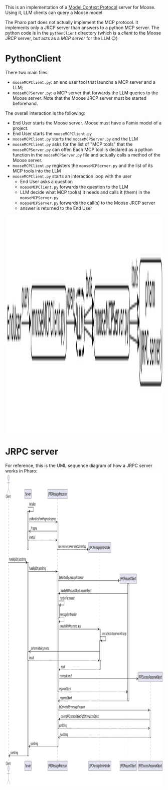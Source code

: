 This is an implementation of a [Model Context Protocol](https://modelcontextprotocol.io/docs/getting-started/intro) server for Moose.
Using it, LLM clients can query a Moose model

The Pharo part does not actually implement the MCP protocol.
It implements only a JRCP server than answers to a python MCP server.
The python code is in the `pythonClient` directory (which is a *client* to the Moose JRCP server, but acts as a *MCP server* for the LLM :wink:)

# PythonClient

There two main files:
- `mooseMCPClient.py`: an end user tool that launchs a MCP server and a LLM;
- `mooseMCPServer.py`: a MCP server that forwards the LLM queries to the Moose server.
  Note that the Moose JRCP server must be started beforehand.

The overall interaction is the following:
- End User starts the Moose server. Moose must have a Famix model of a project.
- End User starts the `mooseMCPClient.py`
- `mooseMCPClient.py` starts the `mooseMCPServer.py` and the LLM
- `mooseMCPClient.py` asks for the list of "MCP tools" that the `mooseMCPServer.py` can offer.
  Each MCP tool is declared as a python function in the `mooseMCPServer.py` file and actually calls a method of the Moose server.
- `mooseMCPClient.py` registers the `mooseMCPServer.py` and the list of its MCP tools into the LLM
- `mooseMCPClient.py` starts an interaction loop with the user
  - End User asks a question
  - `mooseMCPClient.py` forwards the question to the LLM
  - LLM decide what MCP tool(s) it needs and calls it (them) in the `mooseMCPServer.py`
  - `mooseMCPServer.py` forwards the call(s) to the Moose JRCP server
  - answer is returned to the End User

<img width="618" height="695" alt="pharo-jrcp-uml of the use of the Moose MCP server" src="resources/mcp-server.svg" />

# JRPC server

For reference, this is the UML sequence diagram of how a JRPC server works in Pharo:
<img width="1380" height="997" alt="UML sequence diagram for processing a JRCP request in Pharo" src="resources/pharo-jrcp-uml.png" />
